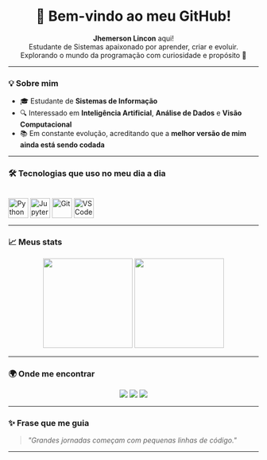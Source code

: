 <h1 align="center">👋 Bem-vindo ao meu GitHub!</h1>

<p align="center">
  <b>Jhemerson Lincon</b> aqui!<br>
  Estudante de Sistemas apaixonado por aprender, criar e evoluir.<br>
  Explorando o mundo da programação com curiosidade e propósito 🚀
</p>

---

### 💡 Sobre mim

- 🎓 Estudante de **Sistemas de Informação**
- 🔍 Interessado em **Inteligência Artificial**, **Análise de Dados** e **Visão Computacional**
- 📚 Em constante evolução, acreditando que a **melhor versão de mim ainda está sendo codada**

---

### 🛠️ Tecnologias que uso no meu dia a dia

<div style="display: inline_block"><br>
  <img align="center" alt="Python" height="40" width="40" src="https://cdn.jsdelivr.net/gh/devicons/devicon@latest/icons/python/python-original.svg" />
  <img align="center" alt="Jupyter" height="40" width="40" src="https://upload.wikimedia.org/wikipedia/commons/3/38/Jupyter_logo.svg" />
  <img align="center" alt="Git" height="40" width="40" src="https://cdn.jsdelivr.net/gh/devicons/devicon@latest/icons/git/git-original.svg" />
  <img align="center" alt="VSCode" height="40" width="40" src="https://cdn.jsdelivr.net/gh/devicons/devicon@latest/icons/vscode/vscode-original.svg" />
</div>

---

### 📈 Meus stats

<div align="center">
  <img height="180em" src="https://github-readme-stats.vercel.app/api?username=JhemersonLincon&show_icons=true&theme=chartreuse-dark&include_all_commits=true&count_private=true"/>
  <img height="180em" src="https://github-readme-stats.vercel.app/api/top-langs/?username=JhemersonLincon&layout=compact&langs_count=7&theme=chartreuse-dark"/>
</div>

---

### 🌍 Onde me encontrar

<div align="center">
  <a href="https://twitter.com/LinhoHa" target="_blank"><img src="https://img.shields.io/badge/Twitter-1DA1F2?style=for-the-badge&logo=twitter&logoColor=white"></a>
  <a href="https://www.instagram.com/linhousee/" target="_blank"><img src="https://img.shields.io/badge/-Instagram-%23E4405F?style=for-the-badge&logo=instagram&logoColor=white"></a>
  <a href="https://www.linkedin.com/in/JhemersonLincon" target="_blank"><img src="https://img.shields.io/badge/-LinkedIn-%230077B5?style=for-the-badge&logo=linkedin&logoColor=white"></a> 
</div>

---

### ✨ Frase que me guia
> *"Grandes jornadas começam com pequenas linhas de código."*

---


